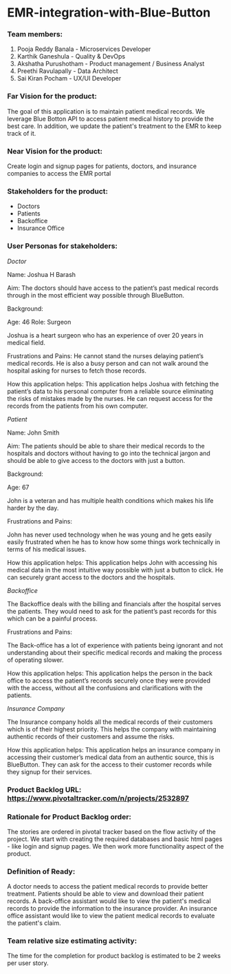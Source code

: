 # EMR-integration-with-Blue-Button

### Team members:

1. Pooja Reddy Banala - Microservices Developer
2. Karthik Ganeshula - Quality & DevOps
3. Akshatha Purushotham - Product management / Business Analyst
4. Preethi Ravulapally - Data Architect
5. Sai Kiran Pocham - UX/UI Developer

### Far Vision for the product: <br>
   The goal of this application is to maintain patient medical records. We leverage Blue Botton API to access patient medical history to provide the best care. In addition, we update the patient's treatment to the EMR to keep track of it.

### Near Vision for the product:
   Create login and signup pages for patients, doctors, and insurance companies to access the EMR portal

### Stakeholders for the product: 
   - Doctors
   - Patients
   - Backoffice
   - Insurance Office

### User Personas for stakeholders:

_Doctor_

Name: Joshua H Barash

Aim: The doctors should have access to the patient’s past medical records through in the most efficient way possible through BlueButton.

Background: 

Age: 46
Role: Surgeon

Joshua is a heart surgeon who has an experience of over 20 years in medical field. 

Frustrations and Pains: He cannot stand the nurses delaying patient’s medical records. He is also a busy person and can not walk around the hospital asking for nurses to fetch those records. 

How this application helps: This application helps Joshua with fetching the patient’s data to his personal computer from a reliable source eliminating the risks of mistakes made by the nurses. He can request access for the records from the patients from his own computer.

_Patient_

Name: John Smith

Aim: The patients should be able to share their medical records to the hospitals and doctors without having to go into the technical jargon and should be able to give access to the doctors with just a button.

Background:

Age: 67

John is a veteran and has multiple health conditions which makes his life harder by the day.

Frustrations and Pains:

John has never used technology when he was young and he gets easily easily frustrated when he has to know how some things work technically in terms of his medical issues.

How this application helps:  This application helps John with accessing his medical data in the most intuitive way possible with just a button to click. He can securely grant access to the doctors and the hospitals.

_Backoffice_

The Backoffice deals with the billing and financials after the hospital serves the patients. They would need to ask for the patient’s past records for this which can be a painful process.

Frustrations and Pains:

The Back-office has a lot of experience with patients being ignorant and not understanding about their specific medical records and making the process of operating slower. 

How this application helps: This application helps the person in the back office to access the patient’s records securely once they were provided with the access, without all the confusions and clarifications with the patients.

_Insurance_ _Company_

The Insurance company holds all the medical records of their customers which is of their highest priority. This helps the company with maintaining authentic records of their customers and assume the risks.

How this application helps: This application helps an insurance company in accessing their customer’s medical data from an authentic source, this is BlueButton. They can ask for the access to their customer records while they signup for their services.


### Product Backlog URL: https://www.pivotaltracker.com/n/projects/2532897

### Rationale for Product Backlog order: 
The stories are ordered in pivotal tracker based on the flow activity of the project. 
We start with creating the required databases and basic html pages - like login and signup pages. 
We then work more functionality aspect of the product.

### Definition of Ready:
  A doctor needs to access the patient medical records to provide better treatment.
  Patients should be able to view and download their patient records.
  A back-office assistant would like to view the patient's medical records to provide the information to the insurance provider.
  An insurance office assistant would like to view the patient medical records to evaluate the patient's claim.
### Team relative size estimating activity:

The time for the completion for product backlog is estimated to be 2 weeks per user story.

